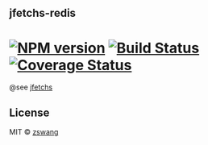 jfetchs-redis
-----------

# [![NPM version][npm-image]][npm-url] [![Build Status][travis-image]][travis-url] [![Coverage Status][coverage-image]][coverage-url]

@see [jfetchs](https://github.com/zswang/jfetchs)

## License

MIT © [zswang](http://weibo.com/zswang)

[npm-url]: https://npmjs.org/package/jfetchs-redis
[npm-image]: https://badge.fury.io/js/jfetchs-redis.svg
[travis-url]: https://travis-ci.org/zswang/jfetchs-redis
[travis-image]: https://travis-ci.org/zswang/jfetchs-redis.svg?branch=master
[coverage-url]: https://coveralls.io/github/zswang/jfetchs-redis?branch=master
[coverage-image]: https://coveralls.io/repos/zswang/jfetchs-redis/badge.svg?branch=master&service=github
